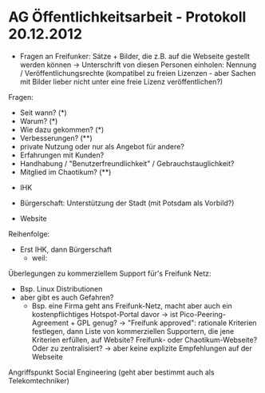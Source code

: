 # AG Öffentlichkeitsarbeit - Protokoll 20.12.2012

- Fragen an Freifunker:
Sätze + Bilder, die z.B. auf die Webseite gestellt werden können
-> Unterschrift von diesen Personen einholen: Nennung / Veröffentlichungsrechte (kompatibel zu freien Lizenzen - aber Sachen mit Bilder lieber nicht unter eine freie Lizenz veröffentlichen?)

Fragen:
* Seit wann? (*)
* Warum? (*)
* Wie dazu gekommen? (*)
* Verbesserungen? (**)
* private Nutzung oder nur als Angebot für andere? 
* Erfahrungen mit Kunden?
* Handhabung / "Benutzerfreundlichkeit" / Gebrauchstauglichkeit?
* Mitglied im Chaotikum? (**)

- IHK

- Bürgerschaft: Unterstützung der Stadt (mit Potsdam als Vorbild?)

- Website

Reihenfolge:
* Erst IHK, dann Bürgerschaft
  - weil: 

Überlegungen zu kommerziellem Support für's Freifunk Netz:
* Bsp. Linux Distributionen
* aber gibt es auch Gefahren?
  - Bsp. eine Firma geht ans Freifunk-Netz, macht aber auch ein kostenpflichtiges Hotspot-Portal davor -> ist Pico-Peering-Agreement + GPL genug?
    -> "Freifunk approved": rationale Kriterien festlegen, dann Liste von kommerziellen Supportern, die jene Kriterien erfüllen, auf Website? Freifunk- oder Chaotikum-Webseite? Oder zu zentralisiert?
    -> aber keine explizite Empfehlungen auf der Webseite

Angriffspunkt Social Engineering (geht aber bestimmt auch als Telekomtechniker)
